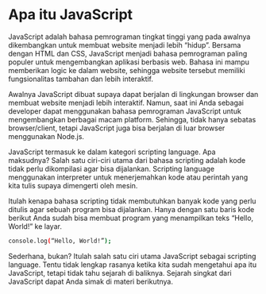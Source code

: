 # Apa itu JavaScript
JavaScript adalah bahasa pemrograman tingkat tinggi yang pada awalnya dikembangkan untuk membuat website menjadi lebih “hidup”. Bersama dengan HTML dan CSS, JavaScript menjadi bahasa pemrograman paling populer untuk mengembangkan aplikasi berbasis web. Bahasa ini mampu memberikan logic ke dalam website, sehingga website tersebut memiliki fungsionalitas tambahan dan lebih interaktif.

Awalnya JavaScript dibuat supaya dapat berjalan di lingkungan browser dan membuat website menjadi lebih interaktif. Namun, saat ini Anda sebagai developer dapat menggunakan bahasa pemrograman JavaScript untuk mengembangkan berbagai macam platform. Sehingga, tidak hanya sebatas browser/client, tetapi JavaScript juga bisa berjalan di luar browser menggunakan Node.js.

JavaScript termasuk ke dalam kategori scripting language. Apa maksudnya? Salah satu ciri-ciri utama dari bahasa scripting adalah kode tidak perlu dikompilasi agar bisa dijalankan. Scripting language menggunakan interpreter untuk menerjemahkan kode atau perintah yang kita tulis supaya dimengerti oleh mesin.

Itulah kenapa bahasa scripting tidak membutuhkan banyak kode yang perlu ditulis agar sebuah program bisa dijalankan. Hanya dengan satu baris kode berikut Anda sudah bisa membuat program yang menampilkan teks “Hello, World!” ke layar.
```sh
console.log(“Hello, World!”);
```
Sederhana, bukan? Itulah salah satu ciri utama JavaScript sebagai scripting language. Tentu tidak lengkap rasanya ketika kita sudah mengetahui apa itu JavaScript, tetapi tidak tahu sejarah di baliknya. Sejarah singkat dari JavaScript dapat Anda simak di materi berikutnya.